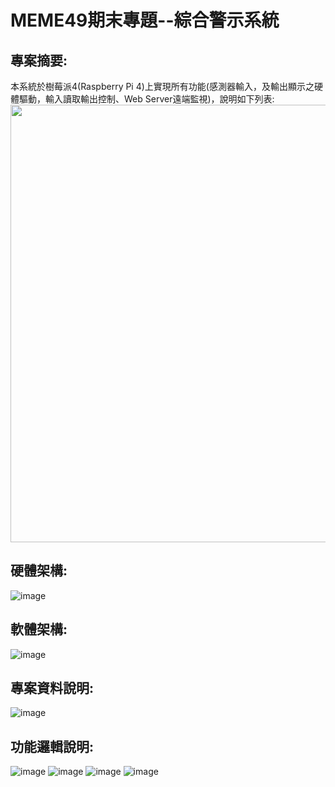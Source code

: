 # MEME49期末專題--綜合警示系統
## 專案摘要:
本系統於樹莓派4(Raspberry Pi 4)上實現所有功能(感測器輸入，及輸出顯示之硬體驅動，輸入讀取輸出控制、Web Server遠端監視)，說明如下列表: <br>
<img src="https://github.com/user-attachments/assets/06605b8e-5450-4dbb-a01d-5baf452acd78" width="700">
## 硬體架構:
![image](https://github.com/user-attachments/assets/2231237d-24b6-4386-8b22-184b33d514ba)
## 軟體架構:
![image](https://github.com/user-attachments/assets/376904a1-2880-41d2-9fe4-f67707eb77b2)
## 專案資料說明:
![image](https://github.com/user-attachments/assets/efb2e8a2-b5f5-46f3-a330-9666561d9515)
## 功能邏輯說明:
![image](https://github.com/user-attachments/assets/7ca6744b-a952-4f2d-86c2-36659be26ad9)
![image](https://github.com/user-attachments/assets/56b988ee-9ff7-4e52-b16f-9a3fb6db0d80)
![image](https://github.com/user-attachments/assets/9478b1e0-00d7-4e1d-8529-ce84656a2ffb)
![image](https://github.com/user-attachments/assets/11ff23e3-aa9b-4e47-9dec-2fd79f225fa5)




